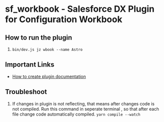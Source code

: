 # sf_workbook - Salesforce DX Plugin for Configuration Workbook

## How to run the plugin

1. `bin/dev.js jz wbook --name Astro`

## Important Links

- [How to create plugin documentation](https://github.com/salesforcecli/cli/wiki/Get-Started-And-Create-Your-First-Plug-In)

## Troubleshoot

1. If changes in plugin is not reflecting, that means after changes code is not compiled. Run this command in seperate terminal , so that after each file change code automatically compiled. `yarn compile --watch`
